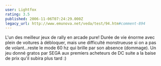 ```yaml
---
user: Lightfox
rating: 3.5
published: 2006-11-06T07:24:29.000Z
legacy_url: http://www.emunova.net/veda/test/94.htm#comment-894
---
```

L'un des meilleur jeux de rally en arcade pure! Durée de vie énorme avec plein de voitures à débloquer, mais une difficulté monstrueuse si on a pas de volant...reste le mode 60 hz qui brille par son absence (dommage). Un jeu donné gratos par SEGA aux premiers acheteurs de DC suite a la baise de prix qu'il subira plus tard :)